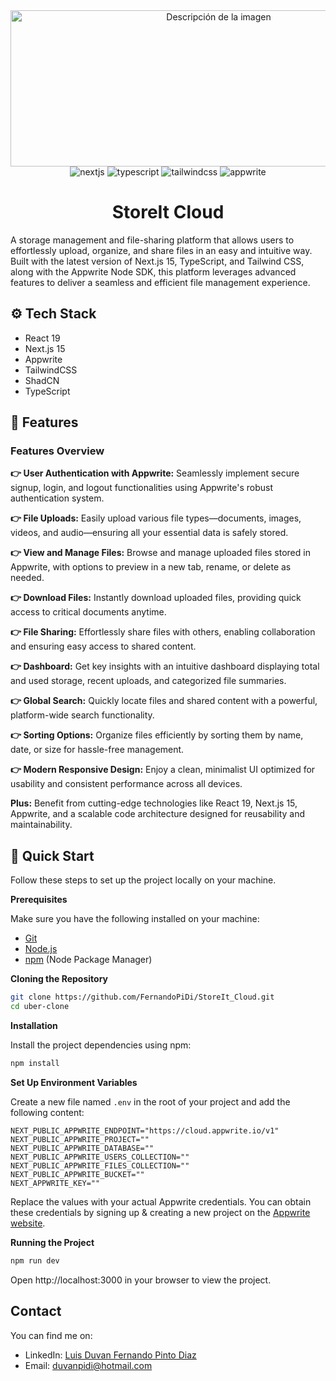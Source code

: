 <div align="center">
  <img src="https://github.com/user-attachments/assets/62a229e1-8720-4143-b7d0-be8787f19df6" alt="Descripción de la imagen" width="650" height="250">
</div>


<div align="center">
  <img src="https://img.shields.io/badge/-Next.js-black?style=for-the-badge&logoColor=white&logo=next.js&color=000000" alt="nextjs" />
  <img src="https://img.shields.io/badge/-TypeScript-black?style=for-the-badge&logoColor=white&logo=typescript&color=3178C6" alt="typescript" />
  <img src="https://img.shields.io/badge/-TailwindCSS-black?style=for-the-badge&logoColor=white&logo=tailwindcss&color=38B2AC" alt="tailwindcss" />
  <img src="https://img.shields.io/badge/-Appwrite-black?style=for-the-badge&logoColor=white&logo=appwrite&color=F02E65" alt="appwrite" />
</div>

<h1 align="center">StoreIt Cloud</h1>

A storage management and file-sharing platform that allows users to effortlessly upload, organize, and share files in an easy and intuitive way. Built with the latest version of Next.js 15, TypeScript, and Tailwind CSS, along with the Appwrite Node SDK, this platform leverages advanced features to deliver a seamless and efficient file management experience.

## <a name="tech-stack">⚙️ Tech Stack</a>

- React 19
- Next.js 15
- Appwrite
- TailwindCSS
- ShadCN
- TypeScript

## <a name="features">🔋 Features</a>

### Features Overview  

**👉 User Authentication with Appwrite:** Seamlessly implement secure signup, login, and logout functionalities using Appwrite's robust authentication system.  

**👉 File Uploads:** Easily upload various file types—documents, images, videos, and audio—ensuring all your essential data is safely stored.  

**👉 View and Manage Files:** Browse and manage uploaded files stored in Appwrite, with options to preview in a new tab, rename, or delete as needed.  

**👉 Download Files:** Instantly download uploaded files, providing quick access to critical documents anytime.  

**👉 File Sharing:** Effortlessly share files with others, enabling collaboration and ensuring easy access to shared content.  

**👉 Dashboard:** Get key insights with an intuitive dashboard displaying total and used storage, recent uploads, and categorized file summaries.  

**👉 Global Search:** Quickly locate files and shared content with a powerful, platform-wide search functionality.  

**👉 Sorting Options:** Organize files efficiently by sorting them by name, date, or size for hassle-free management.  

**👉 Modern Responsive Design:** Enjoy a clean, minimalist UI optimized for usability and consistent performance across all devices.  

**Plus:** Benefit from cutting-edge technologies like React 19, Next.js 15, Appwrite, and a scalable code architecture designed for reusability and maintainability.

## <a name="quick-start">🤸 Quick Start</a>

Follow these steps to set up the project locally on your machine.

**Prerequisites**

Make sure you have the following installed on your machine:

- [Git](https://git-scm.com/)
- [Node.js](https://nodejs.org/en)
- [npm](https://www.npmjs.com/) (Node Package Manager)

**Cloning the Repository**

```bash
git clone https://github.com/FernandoPiDi/StoreIt_Cloud.git
cd uber-clone
```

**Installation**

Install the project dependencies using npm:

```bash
npm install
```

**Set Up Environment Variables**

Create a new file named `.env` in the root of your project and add the following content:

```env
NEXT_PUBLIC_APPWRITE_ENDPOINT="https://cloud.appwrite.io/v1"
NEXT_PUBLIC_APPWRITE_PROJECT=""
NEXT_PUBLIC_APPWRITE_DATABASE=""
NEXT_PUBLIC_APPWRITE_USERS_COLLECTION=""
NEXT_PUBLIC_APPWRITE_FILES_COLLECTION=""
NEXT_PUBLIC_APPWRITE_BUCKET=""
NEXT_APPWRITE_KEY=""
```
Replace the values with your actual Appwrite credentials. You can obtain these credentials by signing up & creating a new project on the [Appwrite website](https://appwrite.io).

**Running the Project**

```bash
npm run dev
```

Open http://localhost:3000 in your browser to view the project.

## Contact

You can find me on:

- LinkedIn: [Luis Duvan Fernando Pinto Diaz](https://www.linkedin.com/in/duvanfernandopintodiaz/)
- Email: duvanpidi@hotmail.com
